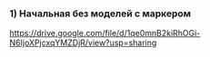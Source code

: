 ### 1) Начальная без моделей с маркером  
https://drive.google.com/file/d/1qe0mnB2kiRhOGi-N6IjoXPjcxqYMZDjR/view?usp=sharing
